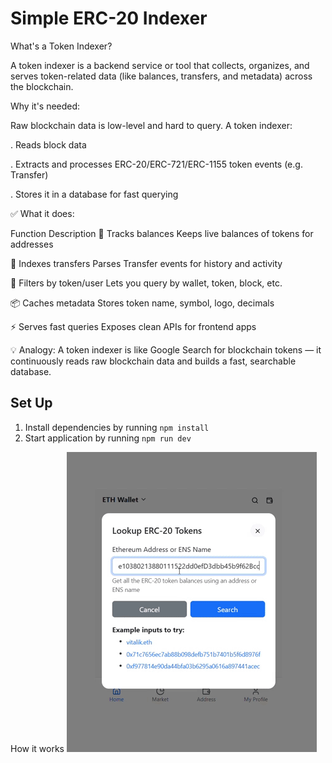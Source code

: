 # Simple ERC-20 Indexer
What's a Token Indexer?

A token indexer is a backend service or tool that collects, organizes, and serves token-related data (like balances, transfers, and metadata) across the blockchain.

Why it's needed:

Raw blockchain data is low-level and hard to query. A token indexer:

 . Reads block data

 . Extracts and processes ERC-20/ERC-721/ERC-1155 token events (e.g. Transfer)

 . Stores it in a database for fast querying


 ✅ What it does:

Function	                  Description
🔄 Tracks balances	         Keeps live balances of tokens for addresses

🧾 Indexes transfers        	Parses Transfer events for history and activity

🎯 Filters by token/user	 Lets you query by wallet, token, block, etc.

📦 Caches metadata	        Stores token name, symbol, logo, decimals

⚡ Serves fast queries    	Exposes clean APIs for frontend apps



💡 Analogy:
A token indexer is like Google Search for blockchain tokens — it continuously reads raw blockchain data and builds a fast, searchable database.

## Set Up

1. Install dependencies by running `npm install`
2. Start application by running `npm run dev`


How it works
![How to use the ERC-20 token indexer](ERC20.gif)